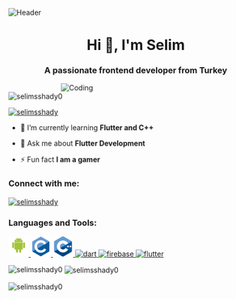 ![Header](./your-header-image-name.png)

<h1 align="center">Hi 👋, I'm Selim</h1>
<h3 align="center">A passionate frontend developer from Turkey</h3>
<img align="right" alt="Coding" width="400" src="https://i.gifer.com/78KI.gif">

<p align="left"> <img src="https://komarev.com/ghpvc/?username=selimsshady0&label=Profile%20views&color=0e75b6&style=flat" alt="selimsshady0" /> </p>

<p align="left"> <a href="https://twitter.com/selimsshady" target="blank"><img src="https://img.shields.io/twitter/follow/selimsshady?logo=twitter&style=for-the-badge" alt="selimsshady" /></a> </p>

- 🌱 I’m currently learning **Flutter and C++**

- 💬 Ask me about **Flutter Development**

- ⚡ Fun fact **I am a gamer**

<h3 align="left">Connect with me:</h3>
<p align="left">
<a href="https://twitter.com/selimsshady" target="blank"><img align="center" src="https://raw.githubusercontent.com/rahuldkjain/github-profile-readme-generator/master/src/images/icons/Social/twitter.svg" alt="selimsshady" height="30" width="40" /></a>
</p>

<h3 align="left">Languages and Tools:</h3>
<p align="left"> <a href="https://developer.android.com" target="_blank" rel="noreferrer"> <img src="https://raw.githubusercontent.com/devicons/devicon/master/icons/android/android-original-wordmark.svg" alt="android" width="40" height="40"/> </a> <a href="https://www.cprogramming.com/" target="_blank" rel="noreferrer"> <img src="https://raw.githubusercontent.com/devicons/devicon/master/icons/c/c-original.svg" alt="c" width="40" height="40"/> </a> <a href="https://www.w3schools.com/cpp/" target="_blank" rel="noreferrer"> <img src="https://raw.githubusercontent.com/devicons/devicon/master/icons/cplusplus/cplusplus-original.svg" alt="cplusplus" width="40" height="40"/> </a> <a href="https://dart.dev" target="_blank" rel="noreferrer"> <img src="https://www.vectorlogo.zone/logos/dartlang/dartlang-icon.svg" alt="dart" width="40" height="40"/> </a> <a href="https://firebase.google.com/" target="_blank" rel="noreferrer"> <img src="https://www.vectorlogo.zone/logos/firebase/firebase-icon.svg" alt="firebase" width="40" height="40"/> </a> <a href="https://flutter.dev" target="_blank" rel="noreferrer"> <img src="https://www.vectorlogo.zone/logos/flutterio/flutterio-icon.svg" alt="flutter" width="40" height="40"/> </a> </p>

<p><img align="left" src="https://github-readme-stats.vercel.app/api/top-langs?username=selimsshady0&show_icons=true&locale=en&layout=compact" alt="selimsshady0" /></p>

<p>&nbsp;<img align="center" src="https://github-readme-stats.vercel.app/api?username=selimsshady0&show_icons=true&locale=en" alt="selimsshady0" /></p>

<p><img align="center" src="https://github-readme-streak-stats.herokuapp.com/?user=selimsshady0&" alt="selimsshady0" /></p>
